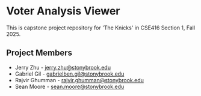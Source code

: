 # Voter Analysis Viewer
This is capstone project repository for 'The Knicks' in CSE416 Section 1,
Fall 2025.

## Project Members
- Jerry Zhu - jerry.zhu@stonybrook.edu
- Gabriel Gil - gabrielben.gil@stonybrook.edu
- Rajvir Ghumman - rajvir.ghumman@stonybrook.edu
- Sean Moore - sean.moore@stonybrook.edu
